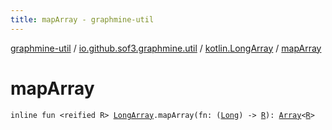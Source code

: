 ```yaml
---
title: mapArray - graphmine-util
---
```


[graphmine-util](../../index.html) / [io.github.sof3.graphmine.util](../index.html) / [kotlin.LongArray](index.html) / [mapArray](./map-array.html)

# mapArray

`inline fun <reified R> `[`LongArray`](https://kotlinlang.org/api/latest/jvm/stdlib/kotlin/-long-array/index.html)`.mapArray(fn: (`[`Long`](https://kotlinlang.org/api/latest/jvm/stdlib/kotlin/-long/index.html)`) -> `[`R`](map-array.html#R)`): `[`Array`](https://kotlinlang.org/api/latest/jvm/stdlib/kotlin/-array/index.html)`<`[`R`](map-array.html#R)`>`